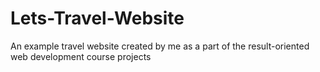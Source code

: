 # Lets-Travel-Website
An example travel website created by me as a part of the result-oriented web development course projects
